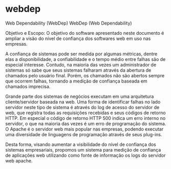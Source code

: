 # webdep
Web Dependability (WebDep)
WebDep (Web Dependability)

Objetivo e Escopo:
O objetivo do software apresentado neste documento é ampliar a visão do nível de confiança dos softwares web em uso nas empresas.

A confiança de sistemas pode ser medida por algumas métricas, dentre elas a disponibilidade, a confiabilidade e o tempo médio entre falhas são de especial interesse. Contudo, na maioria das vezes um administrador de sistemas só sabe que seus sistemas falharam através da abertura de chamados pelo usuário final. Porém, os chamados não são abertos sempre que ocorrem falhas, tornando a medição de confiança baseada em chamados imprecisa.

Grande parte dos sistemas de negócios executam em uma arquitetura cliente/servidor baseada na web. Uma forma de identificar falhas no lado servidor neste tipo de sistema é através do log de acesso do servidor de web, que registra todas as requisições recebidas e seus códigos de retorno HTTP. Em especial o código de retorno HTTP 500 indica um erro interno no servidor, o que na maioria das vezes é um erro de programação do sistema. O Apache é o servidor web mais popular nas empresas, podendo executar uma diversidade de linguagens de programação através de seus plug-ins.

Desta forma, visando aumentar a visibilidade do nível de confiança dos sistemas empresariais, propomos um sistema para medição de confiança de aplicações web utilizando como fonte de informação os logs do servidor web apache.
